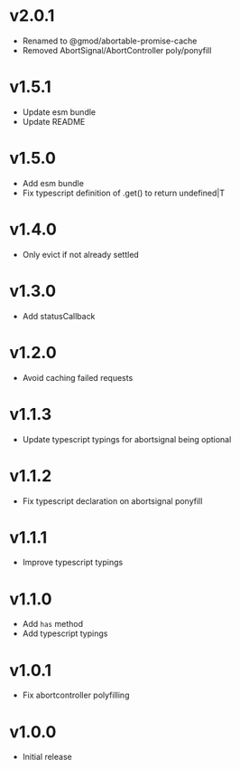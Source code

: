 # v2.0.1

- Renamed to @gmod/abortable-promise-cache
- Removed AbortSignal/AbortController poly/ponyfill

# v1.5.1

- Update esm bundle
- Update README

# v1.5.0

- Add esm bundle
- Fix typescript definition of .get() to return undefined|T

# v1.4.0

- Only evict if not already settled

# v1.3.0

- Add statusCallback

# v1.2.0

- Avoid caching failed requests

# v1.1.3

- Update typescript typings for abortsignal being optional

# v1.1.2

- Fix typescript declaration on abortsignal ponyfill

# v1.1.1

- Improve typescript typings

# v1.1.0

- Add `has` method
- Add typescript typings

# v1.0.1

- Fix abortcontroller polyfilling

# v1.0.0

- Initial release

